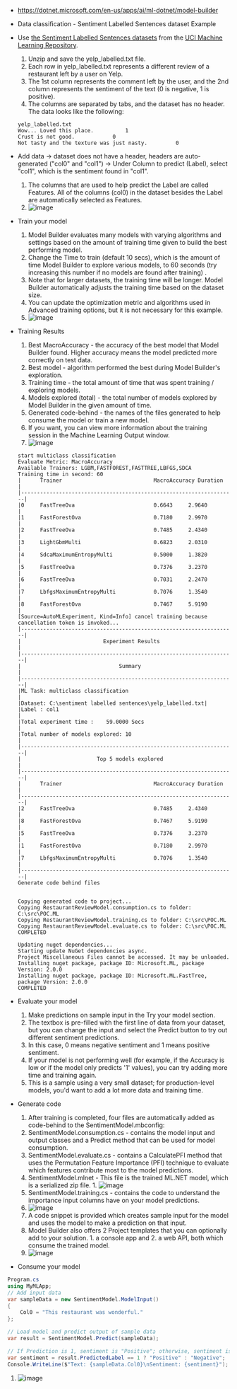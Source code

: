 * https://dotnet.microsoft.com/en-us/apps/ai/ml-dotnet/model-builder
* Data classification - Sentiment Labelled Sentences dataset Example
* Use <a href="sentiment labelled sentences">the Sentiment Labelled Sentences datasets</a> from the <a href="https://archive.ics.uci.edu/dataset/331/sentiment+labelled+sentences">UCI Machine Learning Repository</a>.
  1. Unzip and save the yelp_labelled.txt file.
  1. Each row in yelp_labelled.txt represents a different review of a restaurant left by a user on Yelp.
  2. The 1st column represents the comment left by the user, and the 2nd column represents the sentiment of the text (0 is negative, 1 is positive).
  3. The columns are separated by tabs, and the dataset has no header. The data looks like the following:
  ```
  yelp_labelled.txt
  Wow... Loved this place.	        1
  Crust is not good.	        0
  Not tasty and the texture was just nasty.	        0
  ```

* Add data -> dataset does not have a header, headers are auto-generated ("col0" and "col1") -> Under Column to predict (Label), select "col1", which is the sentiment found in "col1".
  1. The columns that are used to help predict the Label are called Features. All of the columns (col0) in the dataset besides the Label are automatically selected as Features.
  1. ![image](https://github.com/user-attachments/assets/881c4b4d-db7c-4601-af21-517814677c70)

* Train your model
  1. Model Builder evaluates many models with varying algorithms and settings based on the amount of training time given to build the best performing model.
  1. Change the Time to train (default 10 secs), which is the amount of time Model Builder to explore various models, to 60 seconds (try increasing this number if no models are found after training) .
  1. Note that for larger datasets, the training time will be longer. Model Builder automatically adjusts the training time based on the dataset size.
  1. You can update the optimization metric and algorithms used in Advanced training options, but it is not necessary for this example.
  1. ![image](https://github.com/user-attachments/assets/047f7921-8689-437f-bfb8-4ad0f215dd10)

* Training Results
  1. Best MacroAccuracy - the accuracy of the best model that Model Builder found. Higher accuracy means the model predicted more correctly on test data.
  1. Best model - algorithm performed the best during Model Builder's exploration.
  1. Training time - the total amount of time that was spent training / exploring models.
  1. Models explored (total) - the total number of models explored by Model Builder in the given amount of time.
  1. Generated code-behind - the names of the files generated to help consume the model or train a new model.
  1. If you want, you can view more information about the training session in the Machine Learning Output window.
  1. ![image](https://github.com/user-attachments/assets/2ab0e544-e838-450c-b7fb-27c02124ab88)
  ```
  start multiclass classification
  Evaluate Metric: MacroAccuracy
  Available Trainers: LGBM,FASTFOREST,FASTTREE,LBFGS,SDCA
  Training time in second: 60
  |      Trainer                             MacroAccuracy Duration    |
  |--------------------------------------------------------------------|
  |0     FastTreeOva                         0.6643     2.9640         |
  |1     FastForestOva                       0.7180     2.9970         |
  |2     FastTreeOva                         0.7485     2.4340         |
  |3     LightGbmMulti                       0.6823     2.0310         |
  |4     SdcaMaximumEntropyMulti             0.5000     1.3820         |
  |5     FastTreeOva                         0.7376     3.2370         |
  |6     FastTreeOva                         0.7031     2.2470         |
  |7     LbfgsMaximumEntropyMulti            0.7076     1.3540         |
  |8     FastForestOva                       0.7467     5.9190         |
  [Source=AutoMLExperiment, Kind=Info] cancel training because cancellation token is invoked...
  |--------------------------------------------------------------------|
  |                          Experiment Results                        |
  |--------------------------------------------------------------------|
  |                               Summary                              |
  |--------------------------------------------------------------------|
  |ML Task: multiclass classification                                  |
  |Dataset: C:\sentiment labelled sentences\yelp_labelled.txt|
  |Label : col1                                                        |
  |Total experiment time :    59.0000 Secs                             |
  |Total number of models explored: 10                                 |
  |--------------------------------------------------------------------|
  |                        Top 5 models explored                       |
  |--------------------------------------------------------------------|
  |      Trainer                             MacroAccuracy Duration    |
  |--------------------------------------------------------------------|
  |2     FastTreeOva                         0.7485     2.4340         |
  |8     FastForestOva                       0.7467     5.9190         |
  |5     FastTreeOva                         0.7376     3.2370         |
  |1     FastForestOva                       0.7180     2.9970         |
  |7     LbfgsMaximumEntropyMulti            0.7076     1.3540         |
  |--------------------------------------------------------------------|
  Generate code behind files
  
  
  Copying generated code to project...
  Copying RestaurantReviewModel.consumption.cs to folder: C:\src\POC.ML
  Copying RestaurantReviewModel.training.cs to folder: C:\src\POC.ML
  Copying RestaurantReviewModel.evaluate.cs to folder: C:\src\POC.ML
  COMPLETED

  Updating nuget dependencies...
  Starting update NuGet dependencies async.
  Project Miscellaneous Files cannot be accessed. It may be unloaded.
  Installing nuget package, package ID: Microsoft.ML, package Version: 2.0.0
  Installing nuget package, package ID: Microsoft.ML.FastTree, package Version: 2.0.0
  COMPLETED
  ```

* Evaluate your model
  1. Make predictions on sample input in the Try your model section.
  2. The textbox is pre-filled with the first line of data from your dataset, but you can change the input and select the Predict button to try out different sentiment predictions.
  1. In this case, 0 means negative sentiment and 1 means positive sentiment.
  1. If your model is not performing well (for example, if the Accuracy is low or if the model only predicts '1' values), you can try adding more time and training again.
  1. This is a sample using a very small dataset; for production-level models, you'd want to add a lot more data and training time.

* Generate code
  1. After training is completed, four files are automatically added as code-behind to the SentimentModel.mbconfig:
    1. SentimentModel.consumption.cs - contains the model input and output classes and a Predict method that can be used for model consumption.
    1. SentimentModel.evaluate.cs - contains a CalculatePFI method that uses the Permutation Feature Importance (PFI) technique to evaluate which features contribute most to the model predictions.
    1. SentimentModel.mlnet - This file is the trained ML.NET model, which is a serialized zip file.
      1. ![image](https://github.com/user-attachments/assets/dcc3911f-0d5f-4b17-8972-41005698cc18)
    1. SentimentModel.training.cs - contains the code to understand the importance input columns have on your model predictions.
    1. ![image](https://github.com/user-attachments/assets/73c481af-8f9a-417c-9b69-4adf09554d41)
  1. A code snippet is provided which creates sample input for the model and uses the model to make a prediction on that input.
  1. Model Builder also offers 2 Project templates that you can optionally add to your solution. 1. a console app and 2. a web API, both which consume the trained model.
    1.  ![image](https://github.com/user-attachments/assets/79d9cb04-d530-4b5a-8eed-0d8fc378ee44)

* Consume your model
```csharp
Program.cs
using MyMLApp;
// Add input data
var sampleData = new SentimentModel.ModelInput()
{
    Col0 = "This restaurant was wonderful."
};

// Load model and predict output of sample data
var result = SentimentModel.Predict(sampleData);

// If Prediction is 1, sentiment is "Positive"; otherwise, sentiment is "Negative"
var sentiment = result.PredictedLabel == 1 ? "Positive" : "Negative";
Console.WriteLine($"Text: {sampleData.Col0}\nSentiment: {sentiment}");
```
  1. ![image](https://github.com/user-attachments/assets/8ce404b3-86c1-45a5-a166-e2bbabc0a888)


